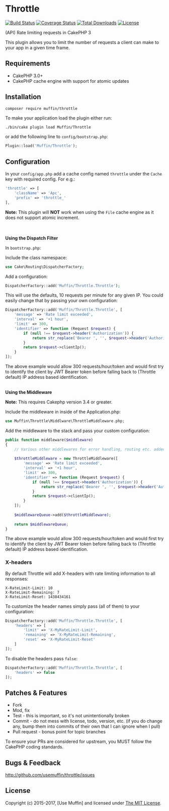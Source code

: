 # Throttle

[![Build Status](https://img.shields.io/travis/UseMuffin/Throttle/master.svg?style=flat-square)](https://travis-ci.org/UseMuffin/Throttle)
[![Coverage Status](https://img.shields.io/codecov/c/github/UseMuffin/Throttle.svg?style=flat-square)](https://codecov.io/github/UseMuffin/Throttle)
[![Total Downloads](https://img.shields.io/packagist/dt/muffin/throttle.svg?style=flat-square)](https://packagist.org/packages/muffin/throttle)
[![License](https://img.shields.io/badge/license-MIT-blue.svg?style=flat-square)](LICENSE)

(API) Rate limiting requests in CakePHP 3

This plugin allows you to limit the number of requests a client can make to your
app in a given time frame.

## Requirements

- CakePHP 3.0+
- CakePHP cache engine with support for atomic updates

## Installation

```
composer require muffin/throttle
```
To make your application load the plugin either run:

```bash
./bin/cake plugin load Muffin/Throttle
```

or add the following line to ``config/bootstrap.php``:

```php
Plugin::load('Muffin/Throttle');
```

## Configuration

In your `config/app.php` add a cache config named `throttle` under the `Cache` key
with required config. For e.g.:

```php
'throttle' => [
    'className' => 'Apc',
    'prefix' => 'throttle_'
],
```

**Note:** This plugin will **NOT** work when using the `File` cache engine as it
does not support atomic increment.

\
\
**Using the Dispatch Filter**

In `bootstrap.php`:

Include the class namespace:

```php
use Cake\Routing\DispatcherFactory;
```

Add a configuration:

```php
DispatcherFactory::add('Muffin/Throttle.Throttle');
```

This will use the defaults, 10 requests per minute for any given IP. You could
easily change that by passing your own configuration:

```php
DispatcherFactory::add('Muffin/Throttle.Throttle', [
    'message' => 'Rate limit exceeded',
    'interval' => '+1 hour',
    'limit' => 300,
    'identifier' => function (Request $request) {
        if (null !== $request->header('Authorization')) {
            return str_replace('Bearer ', '', $request->header('Authorization'));
        }
        return $request->clientIp();
    }
]);
```

The above example would allow 300 requests/hour/token and would first try to
identify the client by JWT Bearer token before falling back to
(Throttle default) IP address based identification.

\
**Using the Middleware**

**Note:** This requires Cakephp version 3.4 or greater.  

Include the middleware in inside of the Application.php:
```php
use Muffin\Throttle\Middlware\ThrottleMiddleware.php;
```

Add the middleware to the stack and pass your custom configuration:
```php
public function middleware($middleware)
{
    // Various other middlewares for error handling, routing etc. added here.
     
    $throttleMiddleware = new ThrottleMiddleware([
        'message' => 'Rate limit exceeded',
        'interval' => '+1 hour',
        'limit' => 300,
        'identifier' => function (Request $request) {
            if (null !== $request->header('Authorization')) {
                return str_replace('Bearer ', '', $request->header('Authorization'));
            }
            return $request->clientIp();
        }
    ]);
    
    $middlewareQueue->add($throttleMiddleware);
    
    return $middlewareQueue;
}
```
The above example would allow 300 requests/hour/token and would first try to identify the client by JWT Bearer token before falling back to (Throttle default) IP address based identification. 

### X-headers

By default Throttle will add X-headers with rate limiting information
to all responses:

```
X-RateLimit-Limit: 10
X-RateLimit-Remaining: 7
X-RateLimit-Reset: 1438434161
```

To customize the header names simply pass (all of them) to your configuration:

```php
DispatcherFactory::add('Muffin/Throttle.Throttle', [
    'headers' => [
        'limit' => 'X-MyRateLimit-Limit',
        'remaining' => 'X-MyRateLimit-Remaining',
        'reset' => 'X-MyRateLimit-Reset'
    ]
]);
```

To disable the headers pass ``false``:

```php
DispatcherFactory::add('Muffin/Throttle.Throttle', [
    'headers' => false
]);
```

## Patches & Features

* Fork
* Mod, fix
* Test - this is important, so it's not unintentionally broken
* Commit - do not mess with license, todo, version, etc. (if you do change any, bump them into commits of
their own that I can ignore when I pull)
* Pull request - bonus point for topic branches

To ensure your PRs are considered for upstream, you MUST follow the CakePHP coding standards.

## Bugs & Feedback

http://github.com/usemuffin/throttle/issues

## License

Copyright (c) 2015-2017, [Use Muffin] and licensed under [The MIT License][mit].

[cakephp]:http://cakephp.org
[composer]:http://getcomposer.org
[mit]:http://www.opensource.org/licenses/mit-license.php
[muffin]:http://usemuffin.com
